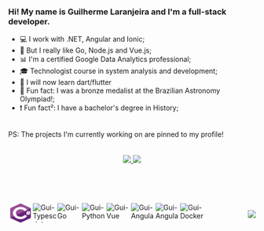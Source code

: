 ### Hi! My name is Guilherme Laranjeira and I'm a full-stack developer.

- 💻 I work with .NET, Angular and Ionic;
- :sparkling_heart: But I really like Go, Node.js and Vue.js;
- 📊 I'm a certified Google Data Analytics professional;
- 🎓 Technologist course in system analysis and development;
- :iphone: I will now learn dart/flutter
- 🥉 Fun fact: I was a bronze medalist at the Brazilian Astronomy Olympiad!;
- :exclamation: Fun fact²: I have a bachelor's degree in History;
<br>
PS: The projects I'm currently working on are pinned to my profile!
</br>
<br></br>
<div align="center" style="">
  <a href="https://github.com/gui-laranjeira">  
  <img height="175em" src="https://github-readme-stats.vercel.app/api?username=gui-laranjeira&show_icons=true&theme=radical&include_all_commits=true&count_private=true"/>
  <img height="175em" src="https://github-readme-stats.vercel.app/api/top-langs/?username=gui-laranjeira&layout=compact&langs_count=7&theme=radical"/>
</div>
    
</br></br>
<div style="display: inline_block"><br>
  <img align="left" alt="Gui-Csharp" height="40" width="50" src="https://raw.githubusercontent.com/devicons/devicon/master/icons/csharp/csharp-original.svg">
  <img align="left" alt="Gui-Typescript" height="40" width="50" src="https://cdn.jsdelivr.net/gh/devicons/devicon/icons/typescript/typescript-original.svg" />
  <img align="left" alt="Gui-Go" height="40" width="50" src="https://cdn.jsdelivr.net/gh/devicons/devicon/icons/go/go-original-wordmark.svg" />
  <img align="left" alt="Gui-Python" height="40" width="50" src="https://cdn.jsdelivr.net/gh/devicons/devicon/icons/python/python-original.svg" />
  <img align="left" alt="Gui-Vue" height="40" width="50" src="https://cdn.jsdelivr.net/gh/devicons/devicon/icons/vuejs/vuejs-original.svg" />
  <img align="left" alt="Gui-Angular" height="40" width="50" src="https://cdn.jsdelivr.net/gh/devicons/devicon/icons/angularjs/angularjs-plain.svg" />
  <img align="left" alt="Gui-Angular" height="40" width="50" src="https://cdn.jsdelivr.net/gh/devicons/devicon/icons/nodejs/nodejs-plain.svg" />
  <img align="left" alt="Gui-Docker" height="40" width="50" src="https://cdn.jsdelivr.net/gh/devicons/devicon/icons/docker/docker-plain.svg" />


  <a href="https://www.linkedin.com/in/guilherme-laranjeira-rodrigues/" target="_blank"><img align = "right" src="https://img.shields.io/badge/-LinkedIn-%230077B5?style=for-the-badge&logo=linkedin&logoColor=white" target="_blank"></a>
 
</div>





